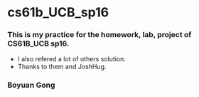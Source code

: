 # cs61b_UCB_sp16





### This is my practice for the homework, lab, project of CS61B_UCB sp16.

 * I also refered a lot of others solution.
 * Thanks to them and JoshHug.
 
### Boyuan Gong

